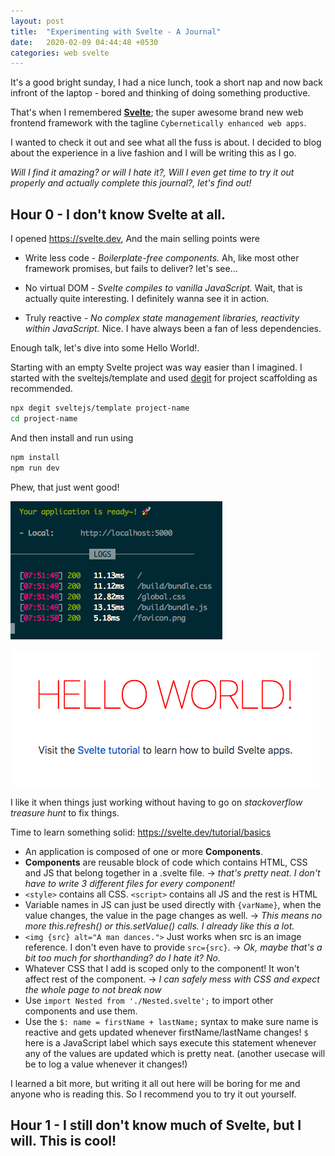 ```yaml
---
layout: post
title:  "Experimenting with Svelte - A Journal"
date:   2020-02-09 04:44:48 +0530
categories: web svelte
---
```


It's a good bright sunday, I had a nice lunch, took a short nap and now back infront of the laptop - bored and thinking of doing something productive. 

That's when I remembered [**Svelte**](https://svelte.dev/); the super awesome brand new web frontend framework with the tagline `Cybernetically enhanced web apps`. 



I wanted to check it out and see what all the fuss is about. I decided to blog about the experience in a live fashion and I will be writing this as I go. 


_Will I find it amazing? or will I hate it?, Will I even get time to try it out properly and actually complete this journal?, let's find out!_


## Hour 0 - I don't know Svelte at all. 


I opened https://svelte.dev, And the main selling points were


* Write less code - _Boilerplate-free components._ Ah, like most other framework promises, but fails to deliver? let's see...

* No virtual DOM - _Svelte compiles to vanilla JavaScript._ Wait, that is actually quite interesting. I definitely wanna see it in action. 

* Truly reactive - _No complex state management libraries, reactivity within JavaScript._ Nice. I have always been a fan of less dependencies. 


Enough talk, let's dive into some Hello World!. 



Starting with an empty Svelte project was way easier than I imagined. I started with the sveltejs/template and used [degit](https://github.com/Rich-Harris/degit) for project scaffolding as recommended.

```bash
npx degit sveltejs/template project-name
cd project-name
```

And then install and run using

```bash
npm install
npm run dev
```

Phew, that just went good!

![Svelte Is Ready Terminal](/assets/svelte-is-ready.png)


![Svelte Hello World](/assets/svelte-hello-world.png)


I like it when things just working without having to go on _stackoverflow treasure hunt_ to fix things.


Time to learn something solid: https://svelte.dev/tutorial/basics 

* An application is composed of one or more **Components**.
* **Components** are reusable block of code which contains HTML, CSS and JS that belong together in a .svelte file. -> _that's pretty neat. I don't have to write 3 different files for every component!_
* `<style>` contains all CSS. `<script>` contains all JS and the rest is HTML
* Variable names in JS can just be used directly with `{varName}`, when the value changes, the value in the page changes as well. -> _This means no more this.refresh() or this.setValue() calls. I already like this a lot._
* `<img {src} alt="A man dances.">` Just works when src is an image reference. I don't even have to provide `src={src}`. -> _Ok, maybe that's a bit too much for shorthanding? do I hate it? No._
* Whatever CSS that I add is scoped only to the component! It won't affect rest of the component. -> _I can safely mess with CSS and expect the whole page to not break now_
* Use `import Nested from './Nested.svelte';` to import other components and use them.
* Use the `$: name = firstName + lastName;` syntax to make sure name is reactive and gets updated whenever firstName/lastName changes! `$` here is a JavaScript label which says execute this statement whenever any of the values are updated which is pretty neat. (another usecase will be to log a value whenever it changes!)

I learned a bit more, but writing it all out here will be boring for me and anyone who is reading this. So I recommend you to try it out yourself.

## Hour 1 - I still don't know much of Svelte, but I will. This is cool!



